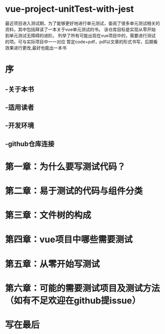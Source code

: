 # vue-project-unitTest-with-jest
最近项目进入测试期，为了能够更好地进行单元测试，查阅了很多单元测试相关的资料，其中包括拜读了一本关于vue单元测试的书。
该仓库目标是实现从零开始到单元测试无障碍的进阶。
列举了所有可能出现在vue项目中的，需要进行测试的项。可与实际项目中一一对应
暂定code+pdf，pdf以文章的形式书写，后期看效果进行更改,最好也能出一本书

# 序
  ## -关于本书
  ## -适用读者
  ## -开发环境
  ## -github仓库连接
# 第一章：为什么要写测试代码？
# 第二章：易于测试的代码与组件分类
# 第三章：文件树的构成
# 第四章：vue项目中哪些需要测试
# 第五章：从零开始写测试
# 第六章：可能的需要测试项目及测试方法（如有不足欢迎在github提issue）
# 写在最后

